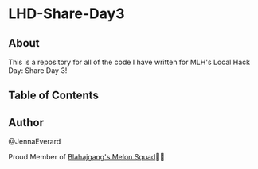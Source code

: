 # LHD-Share-Day3

## About

This is a repository for all of the code I have written for MLH's Local Hack Day: Share Day 3!

## Table of Contents



## Author

@JennaEverard

Proud Member of [Blahajgang's Melon Squad](https://melon.blahajgang.lol/):watermelon:🦈
